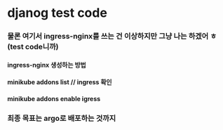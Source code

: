 # djanog test code


### 물론 여기서 ingress-nginx를 쓰는 건 이상하지만 그냥 나는 하겠어 ㅎ (test code니까)

#### ingress-nginx 생성하는 방법
#### minikube addons list     // ingress 확인 
#### minikube addons enable igress




### 최종 목표는 argo로 배포하는 것까지 
